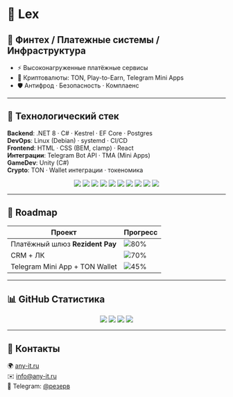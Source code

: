 # 👋 Lex  

## 🔹 Финтех / Платежные системы / Инфраструктура  
- ⚡ Высоконагруженные платёжные сервисы  
- 💸 Криптовалюты: TON, Play-to-Earn, Telegram Mini Apps  
- 🛡️ Антифрод · Безопасность · Комплаенс  

---

## 🔹 Технологический стек  
**Backend**: .NET 8 · C# · Kestrel · EF Core · Postgres  
**DevOps**: Linux (Debian) · systemd · CI/CD  
**Frontend**: HTML · CSS (BEM, clamp) · React  
**Интеграции**: Telegram Bot API · TMA (Mini Apps)  
**GameDev**: Unity (C#)  
**Crypto**: TON · Wallet интеграции · токеномика  

<p align="center">
<img src="https://img.shields.io/badge/.NET-8-512BD4?logo=dotnet&logoColor=white">
<img src="https://img.shields.io/badge/C%23-Language-239120?logo=c-sharp&logoColor=white">
<img src="https://img.shields.io/badge/Postgres-15-336791?logo=postgresql&logoColor=white">
<img src="https://img.shields.io/badge/Linux-Debian-A81D33?logo=debian&logoColor=white">
<img src="https://img.shields.io/badge/React-18-61DAFB?logo=react&logoColor=black">
<img src="https://img.shields.io/badge/HTML5-E34F26?logo=html5&logoColor=white">
<img src="https://img.shields.io/badge/CSS3-1572B6?logo=css3&logoColor=white">
<img src="https://img.shields.io/badge/Unity-000000?logo=unity&logoColor=white">
<img src="https://img.shields.io/badge/Telegram-26A5E4?logo=telegram&logoColor=white">
<img src="https://img.shields.io/badge/TON-0098EA?logo=telegram&logoColor=white">
</p>

---

## 🚀 Roadmap  

| Проект | Прогресс |  
|--------|----------|  
| Платёжный шлюз **Rezident Pay** | ![80%](https://progress-bar.dev/80) |  
| CRM + ЛК | ![70%](https://progress-bar.dev/70) |  
| Telegram Mini App + TON Wallet | ![45%](https://progress-bar.dev/45) |  

---

## 📊 GitHub Статистика  

<p align="center">
<img src="https://github-readme-stats.vercel.app/api?username=bubkin007&show_icons=true&theme=dark&hide_border=true&count_private=true">  
<img src="https://github-readme-stats.vercel.app/api/top-langs/?username=bubkin007&layout=compact&theme=dark&hide_border=true">  
<img src="https://github-profile-trophy.vercel.app/?username=bubkin007&theme=onedark&no-frame=true&margin-w=15&margin-h=15">  
<img src="https://streak-stats.demolab.com?user=bubkin007&theme=dark&hide_border=true">  
</p>  

---

## 🔗 Контакты  
🌍 [any-it.ru](https://any-it.ru)  
✉️ [info@any-it.ru](mailto:info@any-it.ru)  
💬 Telegram: [@резерв](https://t.me/babkin_ai)  
